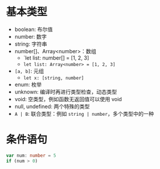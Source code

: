 # 基本类型

- boolean: 布尔值
- number: 数字
- string: 字符串
- number[]、Array\<number\>：数组
	- `let list: number[] = [1, 2, 3]
	- `let list: Array<number> = [1, 2, 3]`
- `[a, b]`: 元组
	- `let x: [string, number]`
- enum: 枚举
- unknown: 编译时再进行类型检查，动态类型
- void: 空类型，例如函数无返回值可以使用 void
- null, undefined: 两个特殊的类型
- `A | B`: 联合类型：例如 `string | number`，多个类型中的一种

# 条件语句

```ts
var num: number = 5
if (num > 0)
```